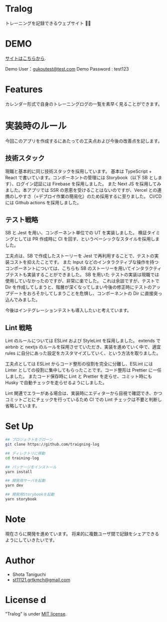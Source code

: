 # Tralog

トレーニングを記録できるウェブサイト 💪🏼

# DEMO

[サイトはこちらから](https://training-log-puce.vercel.app/).

Demo User：gukoutest@test.com
Demo Password : test123

# Features

カレンダー形式で自身のトレーニングログの一覧を素早く見ることができます。

# 実装時のルール

今回このアプリを作成するにあたっての工夫点および今後の改善点を記します。

## 技術スタック

現職と基本的に同じ技術スタックを採用しています。
基本は TypeScript + React で書いています。コンポーネントの管理には Storybook（以下 SB とします）、ログイン認証には Firebase を採用しました。
また Next JS を採用してみました。本アプリでは SSR の恩恵を受けることはないのですが、Vercel との連携のしやすさ（=デプロイ作業の簡易化）のため採用するに至りました。
CI/CD には Github actions を採用しました。

## テスト戦略

SB と Jest を用い、コンポーネント単位での UT を実装しました。
検証タイミングとしては PR 作成時に CI を回す、というベーシックなスタイルを採用しました。

工夫点は、SB で作成したストーリーを Jest で再利用することで、テストの実装コストを抑えたことです。
また Input などのインタラクティブな操作を持つコンポーネントについては、こちらも SB のストーリーを用いてインタラクティブテストも実装することができました。
SB を用いた テストの実装は現職では使用していなかったのですが、非常に楽でした。
これは余談ですが、テストで Dir を作成してしまうと、階層が深くなってしまい今後の修正時にテストのアップデートをおろそかしてしまうことを危惧し、コンポーネントの Dir に直接突っ込んでみました。

今後はインテグレーションテストも導入したいと考えています。

## Lint 戦略

Lint のルールについては ESLint および StyleLint を採用しました。
extends で airbnb と nextjs のルールを採用させていただき、実装を進めていく中で、適宜 rules に自分にあった設定をカスタマイズしていく、という方法を取りました。

工夫点としては ESLint からコード整形の役割を完全に分離し、ESLint には Linter としての役割に集中してもらったことです。コード整形は Prettier に一任しました。
またコード保存時に Lint と Prettier を走らせ、コミット時にも Husky で自動チェックを走らせるようにしました。

Lint 関連でエラーがある場合は、実装時にエディターから目視で確認でき、かつコミットごとにチェックを行っているため CI での Lint チェックは不要と判断し省略しています。

# Set Up

```bash
## プロジェクトをクローン
git clone https://github.com/traigning-log

## ディレクトリに移動
cd training-log

## パッケージをインストール
yarn install

## 開発用サーバを起動
yarn dev

## 開発用Storybookを起動
yarn storybook
```

# Note

現在さらに開発を進めています。
将来的に複数ユーザ間で記録をシェアできるようにしていきたいです。

# Author

-   Shota Taniguchi
-   st11121.grtkmch@gmail.com

# License d

"Tralog" is under [MIT license](https://en.wikipedia.org/wiki/MIT_License).
